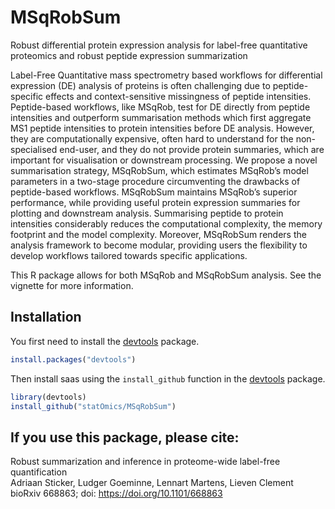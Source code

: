 # MSqRobSum
Robust differential protein expression analysis for label-free quantitative proteomics and robust peptide expression summarization

Label-Free Quantitative mass spectrometry based workflows for differential expression (DE) analysis of proteins is often challenging due to peptide-specific effects and context-sensitive missingness of peptide intensities. Peptide-based workflows, like MSqRob, test for DE directly from peptide intensities and outperform summarisation methods which first aggregate MS1 peptide intensities to protein intensities before DE analysis. However, they are computationally expensive, often hard to understand for the non-specialised end-user, and they do not provide protein summaries, which are important for visualisation or downstream processing. We propose a novel summarisation strategy, MSqRobSum, which estimates MSqRob’s model parameters in a two-stage procedure circumventing the drawbacks of peptide-based workflows. MSqRobSum maintains MSqRob’s superior performance, while providing useful protein expression summaries for plotting and downstream analysis. Summarising peptide to protein intensities considerably reduces the computational complexity, the memory footprint and the model complexity. Moreover, MSqRobSum renders the analysis framework to become modular, providing users the flexibility to develop workflows tailored towards specific applications.

This R package allows for both MSqRob and MSqRobSum analysis.
See the vignette for more information.

## Installation

 You first need to install the [devtools](https://cran.r-project.org/package=devtools) package.

```r
install.packages("devtools")
```

Then install saas using the `install_github` function in the
[devtools](https://cran.r-project.org/package=devtools) package.
```r
library(devtools)
install_github("statOmics/MSqRobSum")
```


## If you use this package, please cite:

Robust summarization and inference in proteome-wide label-free quantification  
Adriaan Sticker, Ludger Goeminne, Lennart Martens, Lieven Clement  
bioRxiv 668863; doi: https://doi.org/10.1101/668863 
